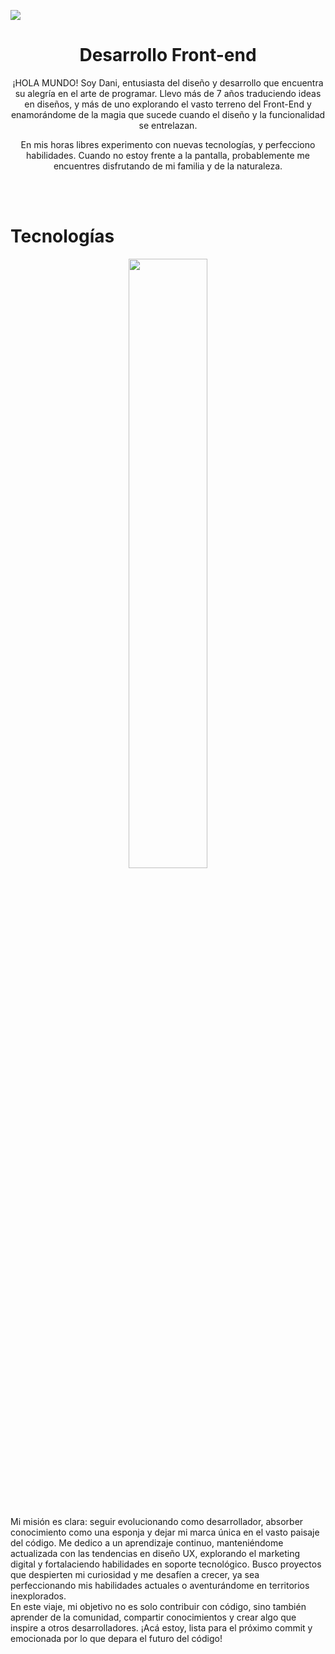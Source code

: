 
![](https://user-images.githubusercontent.com/108234679/258645008-cffd3acb-df68-40e1-9007-bdde26768982.png)

<h1 align="center" font-size=23px>Desarrollo Front-end</h1>

<p align="center" weight="700">
¡HOLA MUNDO! Soy Dani, entusiasta del diseño y desarrollo que encuentra su alegría en el arte de programar. Llevo más de 7 años traduciendo ideas en diseños, y más de uno explorando el vasto terreno del Front-End y enamorándome de la magia que sucede cuando el diseño y la funcionalidad se entrelazan.
</p>  
<p align="center" weight="700">
En mis horas libres experimento con nuevas tecnologías, y perfecciono habilidades. Cuando no estoy frente a la pantalla, probablemente me encuentres disfrutando de mi familia y de la naturaleza.
</p>
<br>
<br>

<h1 font-size=14px>Tecnologías</h1>
<p align="center">
  <img width="50%" height="auto" src="https://user-images.githubusercontent.com/108234679/284703702-fa30e314-e0d8-443b-8495-8d2a625cbac6.png">
</p>
<br>
<br>

Mi misión es clara: seguir evolucionando como desarrollador, absorber conocimiento como una esponja y dejar mi marca única en el vasto paisaje del código. Me dedico a un aprendizaje continuo, manteniéndome actualizada con las tendencias en diseño UX, explorando el marketing digital y fortalaciendo habilidades en soporte tecnológico. Busco proyectos que despierten mi curiosidad y me desafíen a crecer, ya sea perfeccionando mis habilidades actuales o aventurándome en territorios inexplorados.
<br>
En este viaje, mi objetivo no es solo contribuir con código, sino también aprender de la comunidad, compartir conocimientos y crear algo que inspire a otros desarrolladores. ¡Acá estoy, lista para el próximo commit y emocionada por lo que depara el futuro del código! 
<br>
